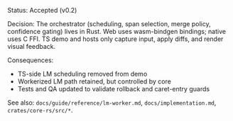 <!--══════════════════════════════════════════════════════════
  ╔══════════════════════════════════════════════════════════════╗
  ║  ░  ADR-0005: RUST‑FIRST ORCHESTRATOR (V0.2)  ░░░░░░░░░░░░░  ║
  ║                                                              ║
  ║                                                              ║
  ║                                                              ║
  ║                                                              ║
  ║           ╌╌  P L A C E H O L D E R  ╌╌                      ║
  ║                                                              ║
  ║                                                              ║
  ║                                                              ║
  ║                                                              ║
  ╚══════════════════════════════════════════════════════════════╝
    • WHAT ▸ Move scheduling/merge policy into Rust core; TS becomes host
    • WHY  ▸ Performance, safety, single source of truth across platforms
    • HOW  ▸ `crates/core-rs` adds engine, confidence, tapestry, FFI/WASM
-->

Status: Accepted (v0.2)

Decision: The orchestrator (scheduling, span selection, merge policy, confidence gating) lives in Rust. Web uses wasm-bindgen bindings; native uses C FFI. TS demo and hosts only capture input, apply diffs, and render visual feedback.

Consequences:

- TS-side LM scheduling removed from demo
- Workerized LM path retained, but controlled by core
- Tests and QA updated to validate rollback and caret-entry guards

See also: `docs/guide/reference/lm-worker.md`, `docs/implementation.md`, `crates/core-rs/src/*`.
